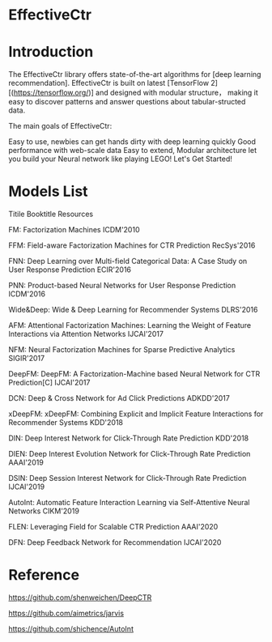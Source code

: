 # EffectiveCtr

# Introduction
The EffectiveCtr library offers state-of-the-art algorithms for [deep learning recommendation]. EffectiveCtr is built on latest [TensorFlow 2][(https://tensorflow.org/)] and designed with modular structure， making it easy to discover patterns and answer questions about tabular-structed data.

The main goals of EffectiveCtr:

Easy to use, newbies can get hands dirty with deep learning quickly
Good performance with web-scale data
Easy to extend, Modular architecture let you build your Neural network like playing LEGO!
Let's Get Started!

# Models List

Titile	Booktitle	Resources

FM:  Factorization Machines	ICDM'2010

FFM:  Field-aware Factorization Machines for CTR Prediction	RecSys'2016

FNN:  Deep Learning over Multi-field Categorical Data: A Case Study on User Response Prediction	ECIR'2016	

PNN:  Product-based Neural Networks for User Response Prediction	ICDM'2016	

Wide&Deep:  Wide & Deep Learning for Recommender Systems	DLRS'2016

AFM:  Attentional Factorization Machines: Learning the Weight of Feature Interactions via Attention Networks	IJCAI'2017	

NFM:  Neural Factorization Machines for Sparse Predictive Analytics	SIGIR'2017

DeepFM:  DeepFM: A Factorization-Machine based Neural Network for CTR Prediction[C]	IJCAI'2017

DCN:  Deep & Cross Network for Ad Click Predictions	ADKDD'2017

xDeepFM:  xDeepFM: Combining Explicit and Implicit Feature Interactions for Recommender Systems	KDD'2018

DIN:  Deep Interest Network for Click-Through Rate Prediction	KDD'2018

DIEN:  Deep Interest Evolution Network for Click-Through Rate Prediction	AAAI'2019	

DSIN:  Deep Session Interest Network for Click-Through Rate Prediction	IJCAI'2019

AutoInt:  Automatic Feature Interaction Learning via Self-Attentive Neural Networks	CIKM'2019

FLEN:  Leveraging Field for Scalable CTR Prediction	AAAI'2020

DFN:  Deep Feedback Network for Recommendation	IJCAI'2020

# Reference

https://github.com/shenweichen/DeepCTR

https://github.com/aimetrics/jarvis

https://github.com/shichence/AutoInt

